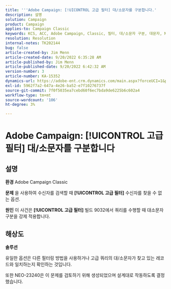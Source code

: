 ```yaml
---
title: '''Adobe Campaign: [!UICONTROL 고급 필터] 대/소문자를 구분합니다.'
description: 설명
solution: Campaign
product: Campaign
applies-to: Campaign Classic
keywords: KCS, ACC, Adobe Campaign, Classic, 필터, 대/소문자 구분, 대문자, NEO-23240
resolution: Resolution
internal-notes: TK202144
bug: false
article-created-by: Jim Menn
article-created-date: 9/20/2022 6:35:28 AM
article-published-by: Jim Menn
article-published-date: 9/20/2022 6:42:32 AM
version-number: 3
article-number: KA-15352
dynamics-url: https://adobe-ent.crm.dynamics.com/main.aspx?forceUCI=1&pagetype=entityrecord&etn=knowledgearticle&id=83173d65-ae38-ed11-9db1-0022480866ad
exl-id: 5962f7a2-647a-4e26-ba52-e7f10276737f
source-git-commit: 7f0f5035ea7cebd60f6ec7bda9de6225b6c602a4
workflow-type: tm+mt
source-wordcount: '106'
ht-degree: 3%

---
```


# Adobe Campaign: [!UICONTROL 고급 필터] 대/소문자를 구분합니다

## 설명


<b>환경</b>
Adobe Campaign Classic

<b>문제</b>
을 사용하여 수신자를 검색할 때 <b>[!UICONTROL 고급 필터]</b> 수신자를 찾을 수 없는 옵션.

<b>원인</b>
이 사건은 <b>[!UICONTROL 고급 필터]</b> 빌드 9032에서 쿼리를 수행할 때 대소문자 구분을 강제 적용합니다.


## 해상도


<b>솔루션</b>

유일한 옵션은 다른 필터링 방법을 사용하거나 고급 쿼리의 대/소문자가 찾고 있는 레코드와 일치하는지 확인하는 것입니다.

또한 NEO-23240은 이 문제를 검토하기 위해 생성되었으며 설계대로 작동하도록 결정했습니다.
